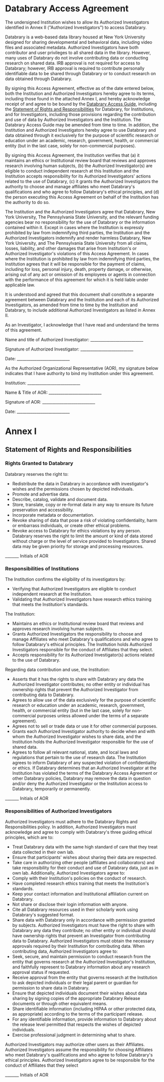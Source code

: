 # Databrary Access Agreement

The undersigned Institution wishes to allow its Authorized Investigators identified in Annex II ("Authorized Investigators") to access Databrary. 

Databrary is a web-based data library housed at New York University designed for sharing developmental and behavioral data, including video files and associated metadata. 
Authorized Investigators have both contributor and user privileges to all shared data in the library. 
However, many uses of Databrary do not involve contributing data or conducting research on shared data. 
IRB approval is not required for access to Databrary; however, IRB approval is required to contribute personally identifiable data to be shared through Databrary or to conduct research on data obtained through Databrary.

By signing this Access Agreement, effective as of the date entered below, both the Institution and Authorized Investigators hereby agree to its terms, including those found in the attached Annex I, and hereby acknowledge receipt of and agree to be bound by the [Databrary Access Guide](http://databrary.org/access), including the [Statement of Rights and Responsibilities](http://databrary.org/access/responsibilities) for Databrary, for Institutions, and for Investigators, including those provisions regarding the contribution and use of data by Authorized Investigators and the Institution. 
The Databrary Access Guide may be amended from time to time. In addition, the Institution and Authorized Investigators hereby agree to use Databrary and data obtained through it exclusively for the purpose of scientific research or education under an academic, research, government, health, or commercial entity (but in the last case, solely for non-commercial purposes).

By signing this Access Agreement, the Institution verifies that (a) it maintains an ethics or Institutional review board that reviews and approves research involving human subjects, (b) the Authorized Investigator(s) are eligible to conduct independent research at this Institution and the Institution accepts responsibility for its Authorized Investigators' actions related to the use of Databrary, (c) it grants the Authorized Investigators the authority to choose and manage affiliates who meet Databrary's qualifications and who agree to follow Databrary's ethical principles, and (d) the person executing this Access Agreement on behalf of the Institution has the authority to do so.

The Institution and the Authorized Investigators agree that Databrary, New York University, The Pennsylvania State University, and the relevant funding agencies bear no responsibility for the use of Databrary or the information contained within it. 
Except in cases where the Institution is expressly prohibited by law from indemnifying third parties, the Institution and the Authorized Investigators indemnify and render harmless Databrary, New York University, and The Pennsylvania State University from all claims, losses, liability, and other damages that arise from Institution's or Authorized Investigator's violations of this Access Agreement.
In cases where the Institution is prohibited by law from indemnifying third parties, the Institution agrees that it will be responsible for the payment of claims, including for loss, personal injury, death, property damage, or otherwise, arising out of any act or omission of its employees or agents in connection with the performance of this agreement for which it is held liable under applicable law.

It is understood and agreed that this document shall constitute a 
separate agreement between Databrary and the Institution and each of its Authorized Investigators, as amended from time to time by the Institution and Databrary, to include additional Authorized Investigators as listed in Annex II. 

As an Investigator, I acknowledge that I have read and understand the terms of this agreement.

Name and title of Authorized Investigator: ___________________________

Signature of Authorized Investigator: ___________________________ 

Date: ___________________________

As the Authorized Organizational Representative (AOR), my signature below indicates that I have authority to bind my Institution under this agreement.

Institution: ___________________________

Name & Title of AOR: ___________________________

Signature of AOR: ___________________________

Date: ___________________________

<div style="display:none;">

\pagebreak

</div>

# Annex I

## Statement of Rights and Responsibilities 

### Rights Granted to Databrary

Databrary reserves the right to:

- Redistribute the data in Databrary in accordance with investigator's wishes and the permissions chosen by depicted individuals.
- Promote and advertise data.
- Describe, catalog, validate and document data.
- Store, translate, copy or re-format data in any way to ensure its future preservation and accessibility.
- Incorporate metadata or documentation.
- Revoke sharing of data that pose a risk of violating confidentiality, harm or embarrass individuals, or create other ethical problems.
- Revoke access to Databrary for ethics violations by any person.
Databrary reserves the right to limit the amount or kind of data stored without charge or the level of service provided to Investigators. Shared data may be given priority for storage and processing resources.

_______ Initials of AOR

### Responsibilities of Institutions

The Institution confirms the eligibility of its investigators by:

- Verifying that Authorized Investigators are eligible to conduct independent research at the Institution.
- Validating that Authorized Investigators have research ethics training that meets the Institution's standards.

The Institution:

- Maintains an ethics or Institutional review board that reviews and approves research involving human subjects.
- Grants Authorized Investigators the responsibility to choose and manage Affiliates who meet Databrary's qualifications and who agree to follow Databrary's ethical principles. The Institution holds Authorized Investigators responsible for the conduct of Affiliates that they select.
- Accepts responsibility for its Authorized Investigator(s) actions related to the use of Databrary.

Regarding data contribution and use, the Institution:

- Asserts that it has the rights to share with Databrary any data the Authorized Investigator contributes; no other entity or individual has ownership rights that prevent the Authorized Investigator from contributing data to Databrary.
- Agrees to allow use of the data exclusively for the purpose of scientific research or education under an academic, research, government, health, or commercial entity (but in the last case, solely for non-commercial purposes unless allowed under the terms of a separate agreement).
- Agrees not to sell or trade data or use it for other commercial purposes.
- Grants each Authorized Investigator authority to decide when and with whom the Authorized Investigator wishes to share data, and the Institution holds the Authorized Investigator responsible for the use of shared data.
- Agrees to follow all relevant national, state, and local laws and regulations that pertain to the use of research data. 
The Institution agrees to inform Databrary of any suspected violation of confidentiality or ethics.
If Databrary determines that an Authorized Investigator at the Institution has violated the terms of the Databrary Access Agreement or other Databrary policies, Databrary may remove the data in question and/or deny the Authorized Investigator or the Institution access to Databrary, temporarily or permanently.

_______ Initials of AOR

### Responsibilities of Authorized Investigators

Authorized Investigators must adhere to the Databrary Rights and Responsibilities policy. In addition, Authorized Investigators must acknowledge and agree to comply with Databrary's three guiding ethical principles, which are to:

- Treat Databrary data with the same high standard of care that they treat data collected in their own lab.
- Ensure that participants' wishes about sharing their data are respected.
- Take care in authorizing other people (affiliates and collaborators) and take responsibility for their conduct and use of Databrary data, just as in own lab.
 Additionally, Authorized Investigators agree to:
- Comply with their Institution's policies on the conduct of research.
- Have completed research ethics training that meets the Institution's standards.
- Keep your contact information and Institutional affiliation current on Databrary.
- Not share or disclose their login information with anyone.
- Cite all Databrary resources used in their scholarly work using Databrary's suggested format.
- Share data with Databrary only in accordance with permission granted by subjects.
Authorized Investigators must have the right to share with Databrary any data they contribute; no other entity or individual should have ownership rights that prevent an Investigator from contributing data to Databrary. Authorized Investigators must obtain the necessary approvals required by their Institution for contributing data.
 When contributing data, Authorized Investigators agree to:
- Seek, secure, and maintain permission to conduct research from the entity that governs research at the Authorized Investigator's Institution, and faithfully represent to Databrary information about any research approval status if requested.
- Receive approval from the entity that governs research at the Institution to ask depicted individuals or their legal parent or guardian for permission to share data in Databrary.
- Ensure that depicted individuals document their wishes about data sharing by signing copies of the appropriate Databrary Release documents or through other equivalent means.
- Share identifiable information (including HIPAA or other protected data, as appropriate) according to the terms of the participant release.
- For any identifiable information, provide information to Databrary about the release level permitted that respects the wishes of depicted individuals.
- Exercise professional judgment in determining what to share.

Authorized Investigators may authorize other users as their Affiliates. Authorized Investigators assume the responsibility for choosing Affiliates who meet Databrary's qualifications and who agree to follow Databrary's ethical principles. Authorized Investigators agree to be responsible for the conduct of Affiliates that they select 

_______ Initials of AOR

<div style="display:none;">

\newpage

# Annex II

## Additional Authorized Investigators

Institution: ___________________________

As an Investigator, I acknowledge that I have read and understand the terms of this agreement.

Name and title of Authorized Investigator: ___________________________

Signature of Authorized Investigator: ___________________________

As the Authorized Organizational Representative (AOR), my signature below indicates that I have authority to bind my Institution under this agreement.

Name & Title of AOR: ___________________________

Signature of AOR: ___________________________

Date: ___________________________

</div>
